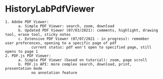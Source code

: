 # HistoryLabPdfViewer

    1. Adobe PDF Viewer:
          a. Simple PDF Viewer: search, zoom, download
          b. Updated PDF Viewer (07/03/2021): comments, highlight, drawing tool, erase tool, sticky notes
          c. Extensive PDF Viewer (07/07/2021 - in progress): remember user preferences, opening to a specific page of pdf
                current status: pdf won't open to specified page, still opens to page 1
    2. PDF.js PDF Viewer:
          a. Simple PDF Viewer (based on tutorial): zoom, page scroll
          b. PDF.js API: more complex search, download, print, presentation mode
                no annotation feature
